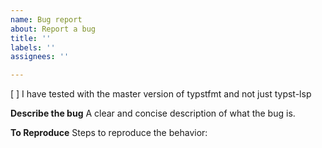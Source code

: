 ```yaml
---
name: Bug report
about: Report a bug
title: ''
labels: ''
assignees: ''

---
```


[ ] I have tested with the master version of typstfmt and not just typst-lsp

**Describe the bug**
A clear and concise description of what the bug is.

**To Reproduce**
Steps to reproduce the behavior:
